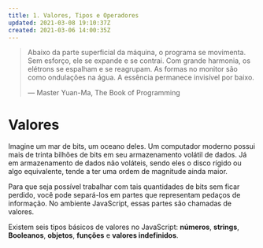 ```yaml
---
title: 1. Valores, Tipos e Operadores
updated: 2021-03-08 19:10:37Z
created: 2021-03-06 14:00:35Z
---
```


> Abaixo da parte superficial da máquina, o programa se movimenta. Sem esforço, ele se expande e se contrai. Com grande harmonia, os elétrons se espalham e se reagrupam. As formas no monitor são como ondulações na água. A essência permanece invisível por baixo.
> 
> — Master Yuan-Ma, The Book of Programming

# Valores

Imagine um mar de bits, um oceano deles. Um computador moderno possui mais de trinta bilhões de bits em seu armazenamento volátil de dados. Já em armazenamento de dados não voláteis, sendo eles o disco rígido ou algo equivalente, tende a ter uma ordem de magnitude ainda maior.

Para que seja possível trabalhar com tais quantidades de bits sem ficar perdido, você pode separá-los em partes que representam pedaços de informação. No ambiente JavaScript, essas partes são chamadas de valores.

Existem seis tipos básicos de valores no JavaScript: **números**, **strings**, **Booleanos**, **objetos**, **funções** e **valores indefinidos**.